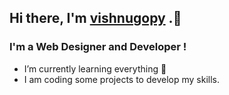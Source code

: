 ## Hi there, I'm [vishnugopy] .👋 
### I'm a Web Designer and Developer !

- I’m currently learning everything 🤣
- I am coding some projects to develop my skills. 




[vishnugopy]: https://vishnugopy.dev
